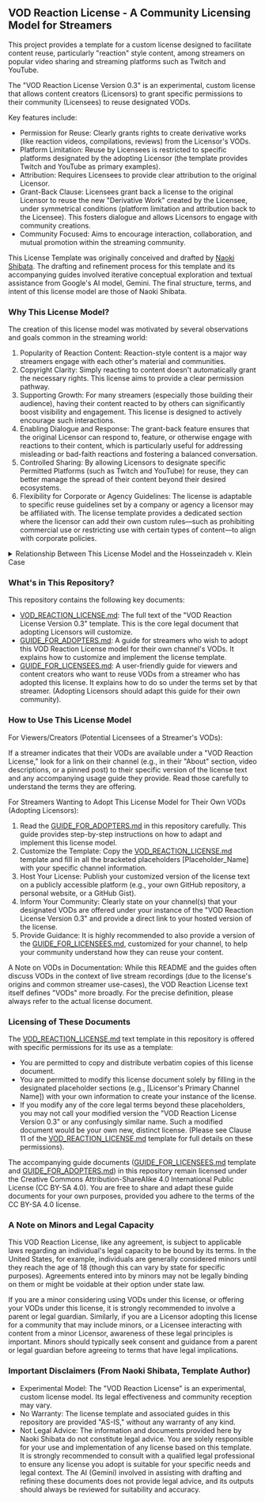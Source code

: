 ## VOD Reaction License \- A Community Licensing Model for Streamers

This project provides a template for a custom license designed to facilitate content reuse, particularly "reaction" style content, among streamers on popular video sharing and streaming platforms such as Twitch and YouTube.  

The "VOD Reaction License Version 0.3" is an experimental, custom license that allows content creators (Licensors) to grant specific permissions to their community (Licensees) to reuse designated VODs.  

Key features include:  

* Permission for Reuse: Clearly grants rights to create derivative works (like reaction videos, compilations, reviews) from the Licensor's VODs.  
* Platform Limitation: Reuse by Licensees is restricted to specific platforms designated by the adopting Licensor (the template provides Twitch and YouTube as primary examples).  
* Attribution: Requires Licensees to provide clear attribution to the original Licensor.  
* Grant-Back Clause: Licensees grant back a license to the original Licensor to reuse the new "Derivative Work" created by the Licensee, under symmetrical conditions (platform limitation and attribution back to the Licensee). This fosters dialogue and allows Licensors to engage with community creations.  
* Community Focused: Aims to encourage interaction, collaboration, and mutual promotion within the streaming community.

This License Template was originally conceived and drafted by [Naoki Shibata](https://github.com/shibatch/). The drafting and refinement process for this template and its accompanying guides involved iterative conceptual exploration and textual assistance from Google's AI model, Gemini. The final structure, terms, and intent of this license model are those of Naoki Shibata.  


### Why This License Model?

The creation of this license model was motivated by several observations and goals common in the streaming world:

1. Popularity of Reaction Content: Reaction-style content is a major way streamers engage with each other's material and communities.  
2. Copyright Clarity: Simply reacting to content doesn't automatically grant the necessary rights. This license aims to provide a clear permission pathway.  
3. Supporting Growth: For many streamers (especially those building their audience), having their content reacted to by others can significantly boost visibility and engagement. This license is designed to actively encourage such interactions.  
4. Enabling Dialogue and Response: The grant-back feature ensures that the original Licensor can respond to, feature, or otherwise engage with reactions to their content, which is particularly useful for addressing misleading or bad-faith reactions and fostering a balanced conversation.  
5. Controlled Sharing: By allowing Licensors to designate specific Permitted Platforms (such as Twitch and YouTube) for reuse, they can better manage the spread of their content beyond their desired ecosystems.
6. Flexibility for Corporate or Agency Guidelines: The license is adaptable to specific reuse guidelines set by a company or agency a licensor may be affiliated with. The license template provides a dedicated section where the licensor can add their own custom rules—such as prohibiting commercial use or restricting use with certain types of content—to align with corporate policies.

<details>
<summary>Relationship Between This License Model and the Hosseinzadeh v. Klein Case</summary>
&nbsp;  

To understand the background of this license model, the landmark U.S. copyright case Hosseinzadeh v. Klein (the h3h3Productions case) serves as a helpful reference. In this case, a court ruled that a critical commentary video on YouTube (a "reaction video") did not infringe on the original work's copyright and was protected by the U.S. doctrine of "fair use".

While this ruling was a significant victory for creators of reaction videos, its scope is limited. Judge Katherine B. Forrest, who delivered the judgment, made a clear distinction between critical commentary, like the Kleins' video, and a mere "group watching session without comment," cautioning that not all reaction videos would qualify as fair use. Furthermore, YouTube's own official policy states that the final determination of whether a use is fair is made by a court of law, not the platform.

It is widely believed that simply using a small amount of copyrighted content (e.g., a 10-second clip) or adding comments automatically qualifies as "fair use." However, the principle of fair use is a complex legal concept that depends on four main factors: the purpose and character of the use (transformativeness), the nature of the copyrighted work, the amount and substantiality of the portion used, and the effect of the use upon the potential market for or value of the copyrighted work. Simply "rewatching a VOD with minimal commentary" is generally not considered transformative enough to qualify as fair use. "Unauthorized" use is presumptively an infringement, and relying on fair use is an affirmative defense that may require proof.

This means that creators who rely on "fair use" always face the following uncertainties:

* The ambiguity of whether their video will be legally recognized as "transformative" criticism.
* The fact that the platform will not necessarily protect them from a copyright infringement claim.
* The need to be prepared for a potentially expensive legal battle to ultimately prove fair use in court.

In addition, it is important to note that the concept of fair use itself is fundamentally specific to the U.S. legal system. Legal systems vary significantly from country to country; for example, Canada, the EU, and Japan—which has no general fair use provision—all have different laws. For creators who operate globally, this legal diversity is a source of further uncertainty.

The VOD Reaction License offers a clear solution to these problems.

This license eliminates the need for community creators (Licensees) to guess whether their content qualifies as fair use and to bear the associated legal risks. This is because the license provides explicit, upfront permission from the original creator (Licensor) to create derivative works like reaction videos.

Furthermore, this license features a Grant-Back clause, which is not found in the fair use doctrine. This clause allows the Licensor to reuse the Licensee's derivative work, which encourages a two-way dialogue and activates the entire community, moving beyond one-sided content use.

The VOD Reaction License is designed to overcome the differences in national laws and provide a consistent, collaborative framework that allows creators to produce content with peace of mind.
</details>

### What's in This Repository?

This repository contains the following key documents:

* [VOD\_REACTION\_LICENSE.md](VOD_REACTION_LICENSE.md): The full text of the "VOD Reaction License Version 0.3" template. This is the core legal document that adopting Licensors will customize.  
* [GUIDE\_FOR\_ADOPTERS.md](GUIDE_FOR_ADOPTERS.md): A guide for streamers who wish to adopt this VOD Reaction License model for their own channel's VODs. It explains how to customize and implement the license template.
* [GUIDE\_FOR\_LICENSEES.md](GUIDE_FOR_LICENSEES.md): A user-friendly guide for viewers and content creators who want to reuse VODs from a streamer who has adopted this license. It explains how to do so under the terms set by that streamer. (Adopting Licensors should adapt this guide for their own community).  

### How to Use This License Model

For Viewers/Creators (Potential Licensees of a Streamer's VODs):

If a streamer indicates that their VODs are available under a "VOD Reaction License," look for a link on their channel (e.g., in their "About" section, video descriptions, or a pinned post) to their specific version of the license text and any accompanying usage guide they provide. Read those carefully to understand the terms they are offering.

For Streamers Wanting to Adopt This License Model for Their Own VODs (Adopting Licensors):

1. Read the [GUIDE\_FOR\_ADOPTERS.md](GUIDE_FOR_ADOPTERS.md) in this repository carefully. This guide provides step-by-step instructions on how to adapt and implement this license model.  
2. Customize the Template: Copy the [VOD\_REACTION\_LICENSE.md](VOD_REACTION_LICENSE.md) template and fill in all the bracketed placeholders \[Placeholder\_Name\] with your specific channel information.  
3. Host Your License: Publish your customized version of the license text on a publicly accessible platform (e.g., your own GitHub repository, a personal website, or a GitHub Gist).  
4. Inform Your Community: Clearly state on your channel(s) that your designated VODs are offered under your instance of the "VOD Reaction License Version 0.3" and provide a direct link to your hosted version of the license.  
5. Provide Guidance: It is highly recommended to also provide a version of the [GUIDE\_FOR\_LICENSEES.md](GUIDE_FOR_LICENSEES.md), customized for your channel, to help your community understand how they can reuse your content.

A Note on VODs in Documentation: While this README and the guides often discuss VODs in the context of live stream recordings (due to the license's origins and common streamer use-cases), the VOD Reaction License text itself defines "VODs" more broadly. For the precise definition, please always refer to the actual license document.  


### Licensing of These Documents

The [VOD\_REACTION\_LICENSE.md](VOD_REACTION_LICENSE.md) text template in this repository is offered with specific permissions for its use as a template:

* You are permitted to copy and distribute verbatim copies of this license document.  
* You are permitted to modify this license document solely by filling in the designated placeholder sections (e.g., \[Licensor's Primary Channel Name\]) with your own information to create your instance of the license.  
* If you modify any of the core legal terms beyond these placeholders, you may not call your modified version the "VOD Reaction License Version 0.3" or any confusingly similar name. Such a modified document would be your own new, distinct license. (Please see Clause 11 of the [VOD\_REACTION\_LICENSE.md](VOD_REACTION_LICENSE.md) template for full details on these permissions).

The accompanying guide documents ([GUIDE\_FOR\_LICENSEES.md](GUIDE_FOR_LICENSEES.md) template and [GUIDE\_FOR\_ADOPTERS.md](GUIDE_FOR_ADOPTERS.md)) in this repository remain licensed under the Creative Commons Attribution-ShareAlike 4.0 International Public License (CC BY-SA 4.0). You are free to share and adapt these guide documents for your own purposes, provided you adhere to the terms of the CC BY-SA 4.0 license.

### A Note on Minors and Legal Capacity

This VOD Reaction License, like any agreement, is subject to applicable laws regarding an individual's legal capacity to be bound by its terms. In the United States, for example, individuals are generally considered minors until they reach the age of 18 (though this can vary by state for specific purposes). Agreements entered into by minors may not be legally binding on them or might be voidable at their option under state law.

If you are a minor considering using VODs under this license, or offering your VODs under this license, it is strongly recommended to involve a parent or legal guardian. Similarly, if you are a Licensor adopting this license for a community that may include minors, or a Licensee interacting with content from a minor Licensor, awareness of these legal principles is important. Minors should typically seek consent and guidance from a parent or legal guardian before agreeing to terms that have legal implications.

### Important Disclaimers (From Naoki Shibata, Template Author)

* Experimental Model: The "VOD Reaction License" is an experimental, custom license model. Its legal effectiveness and community reception may vary.  
* No Warranty: The license template and associated guides in this repository are provided "AS-IS," without any warranty of any kind.  
* Not Legal Advice: The information and documents provided here by Naoki Shibata do not constitute legal advice. You are solely responsible for your use and implementation of any license based on this template. It is strongly recommended to consult with a qualified legal professional to ensure any license you adopt is suitable for your specific needs and legal context. The AI (Gemini) involved in assisting with drafting and refining these documents does not provide legal advice, and its outputs should always be reviewed for suitability and accuracy.
